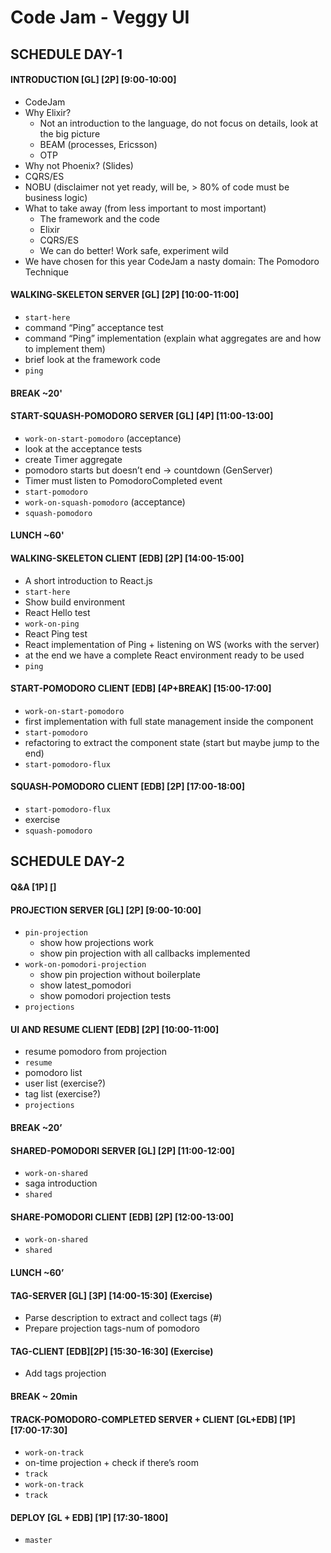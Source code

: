 # Code Jam - Veggy UI

## SCHEDULE DAY-1
#### INTRODUCTION [GL] [2P] [9:00-10:00]
   - CodeJam 
   - Why Elixir?
       - Not an introduction to the language, do not focus on details, look at the big picture
       - BEAM (processes, Ericsson)
       - OTP
   - Why not Phoenix? (Slides)
   - CQRS/ES
   - NOBU (disclaimer not yet ready, will be, > 80% of code must be business logic)
   - What to take away (from less important to most important)
       - The framework and the code
       - Elixir
       - CQRS/ES
       - We can do better! Work safe, experiment wild
   - We have chosen for this year CodeJam a nasty domain: The Pomodoro Technique
#### WALKING-SKELETON SERVER [GL] [2P] [10:00-11:00]
   - `start-here`
   - command “Ping” acceptance test
   - command “Ping” implementation (explain what aggregates are and how to implement them)
   - brief look at the framework code
   - `ping`
#### BREAK ~20'
#### START-SQUASH-POMODORO SERVER [GL] [4P] [11:00-13:00]
   - `work-on-start-pomodoro` (acceptance)
   - look at the acceptance tests
   - create Timer aggregate
   - pomodoro starts but doesn’t end -> countdown (GenServer)
   - Timer must listen to PomodoroCompleted event
   - `start-pomodoro`
   - `work-on-squash-pomodoro` (acceptance)
   - `squash-pomodoro`
#### LUNCH ~60'
#### WALKING-SKELETON CLIENT [EDB] [2P] [14:00-15:00]
   - A short introduction to React.js
   - `start-here`
   - Show build environment
   - React Hello test
   - `work-on-ping`
   - React Ping test
   - React implementation of Ping + listening on WS (works with the server)
   - at the end we have a complete React environment ready to be used
   - `ping`
#### START-POMODORO CLIENT [EDB] [4P+BREAK] [15:00-17:00]
   - `work-on-start-pomodoro`
   - first implementation with full state management inside the component
   - `start-pomodoro`
   - refactoring to extract the component state (start but maybe jump to the end)
   - `start-pomodoro-flux`
#### SQUASH-POMODORO CLIENT [EDB] [2P] [17:00-18:00]
   - `start-pomodoro-flux`
   - exercise 
   - `squash-pomodoro`


## SCHEDULE DAY-2
#### Q&A [1P] []
#### PROJECTION SERVER [GL] [2P] [9:00-10:00]
   - `pin-projection`
       - show how projections work
       - show pin projection with all callbacks implemented
   - `work-on-pomodori-projection`
       - show pin projection without boilerplate
       - show latest_pomodori
       - show pomodori projection tests
   - `projections`
#### UI AND RESUME CLIENT [EDB] [2P] [10:00-11:00]
   - resume pomodoro from projection
   - `resume`
   - pomodoro list
   - user list (exercise?)
   - tag list (exercise?)
   - `projections`
#### BREAK ~20’
#### SHARED-POMODORI SERVER [GL] [2P] [11:00-12:00]
   - `work-on-shared`
   - saga introduction
   - `shared`
#### SHARE-POMODORI CLIENT [EDB] [2P] [12:00-13:00]
   - `work-on-shared`
   - `shared`
#### LUNCH ~60’
#### TAG-SERVER [GL] [3P] [14:00-15:30] (Exercise)
   - Parse description to extract and collect tags (#)
   - Prepare projection tags-num of pomodoro
#### TAG-CLIENT [EDB][2P] [15:30-16:30] (Exercise)
   - Add tags projection 
#### BREAK ~ 20min
#### TRACK-POMODORO-COMPLETED SERVER + CLIENT [GL+EDB] [1P] [17:00-17:30]
   - `work-on-track`
   - on-time projection + check if there’s room
   - `track`
   - `work-on-track`
   - `track`
#### DEPLOY [GL + EDB] [1P] [17:30-1800] 
   - `master`